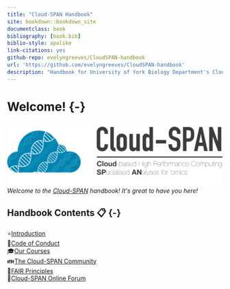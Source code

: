 ```yaml
--- 
title: "Cloud-SPAN Handbook"
site: bookdown::bookdown_site
documentclass: book
bibliography: [book.bib]
biblio-style: apalike
link-citations: yes
github-repo: evelyngreeves/CloudSPAN-handbook
url: 'https://github.com/evelyngreeves/CloudSPAN-handbook'
description: "Handbook for University of York Biology Department's Cloud-SPAN project."
---
```


# Welcome! {-}
![](images/cloud-span-logo-text.png)
*Welcome to the [Cloud-SPAN](https://cloud-span.york.ac.uk/) handbook! It's great to have you here!*

## Handbook Contents 📋 {-}
⭐[Introduction](#intro)   
🤝[Code of Conduct](#coc)  
🎓[Our Courses](#courses)  
👪[The Cloud-SPAN Community](#community)   
📌[FAIR Principles](#fair-principles)   
📜[Cloud-SPAN Online Forum](#forum)
